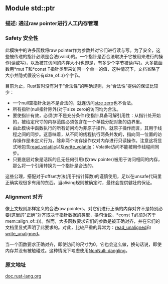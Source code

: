## Module std::ptr

### 描述: 通过raw pointer进行人工内存管理

### Safety 安全性

此模块中的许多函数将raw pointer作为参数并对它们进行读与写。为了安全，这些被传递的指针必须是合法(valid)的。一个指针是否合法取决于它被用来进行的操作(读或写)，以及被其访问的内存大小(也即是，有多少个字节被读/写)。大多数函数用\*mut T和\*const T指针类型来访问一个单一的值，这种情况下，文档省略了大小并隐式假设它有size_of::<T>()个字节。

目前为止，Rust暂时没有对于“合法性”的明确规则，为“合法性”提供的保证比较少：

- 一个null空指针永远不是合法的，就连访问[size zero](https://doc.rust-lang.org/nomicon/exotic-sizes.html#zero-sized-types-zsts)也不合法。
- 所有指针(null指针除外)对于size zero的访问均为合法。
- 要使指针有效，必须(并不是充分条件)使指针具备可解引用性：从指针处开始的，被给定尺寸的内存范围必须包含在一个单独分配对象的边界里。
- 由此模块中函数执行的所有访问均为非原子操作。就原子操作而言，其用于线程之间的同步。这意味着，从不同的线程执行两条并发的，指向同一位置的访存操作是未定义行为，除非两个访存操作仅对内存进行只读操作。注意这将显式地包含[read_volatile](https://doc.rust-lang.org/std/ptr/fn.read_volatile.html)以及[write_volatile](https://doc.rust-lang.org/std/ptr/fn.write_volatile.html)：Volatile访问不能被用作线程间同步。
- 只要底层对象是活跃的且无任何引用(仅raw pointer)被用于访问相同的内存，那么将一个引用转换为一个指针是合法的。

这些公理，搭配对于offset方法(用于指针算数)的谨慎使用，足以在unsafe代码里正确实现很多有用的东西。当alising规则被确定时，最终会提供健壮的保证。


### Alignment 对齐

像上文规则那样定义的合法raw pointers，对它们进行正确的内存对齐不是特别必要(这里的"正确"对齐取决于指针数据的类型，换句话说，\*const T必须对齐于mem::align_of::<T>())。然而，大多函数要求它们的参数是被正确对齐，并在它们的文档里显式声明了此要求的。对此，比较严重的异常为：[read_unaligned](https://doc.rust-lang.org/std/ptr/fn.read_unaligned.html)和[write_unaligned](https://doc.rust-lang.org/std/ptr/fn.write_unaligned.html)。

当一个函数要求正确对齐，即使访问的尺寸为0，它也会这么做，换句话说，即使内存并没有被触碰过。这种情况下考虑使用[NonNull::dangling](https://doc.rust-lang.org/std/ptr/struct.NonNull.html#method.dangling)。


### 原文地址

[doc.rust-lang.org](https://doc.rust-lang.org/std/ptr/index.html)